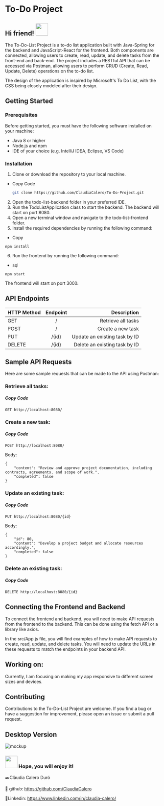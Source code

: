 # To-Do Project
## Hi friend! <img src="https://c.tenor.com/p2Fs2DoSLWYAAAAC/hello-cute.gif" width="40">
The To-Do-List Project is a to-do list application built with Java-Spring for the backend and JavaScript-React for the frontend. 
Both components are connected, allowing users to create, read, update, and delete tasks from the front-end and back-end. 
The project includes a RESTful API that can be accessed via Postman, allowing users to perform CRUD (Create, Read, Update, Delete) operations on the to-do list.

The design of the application is inspired by Microsoft's To Do List, with the CSS being closely modeled after their design.

## Getting Started
### Prerequisites
Before getting started, you must have the following software installed on your machine:

* Java 8 or higher
* Node.js and npm
* IDE of your choice (e.g. IntelliJ IDEA, Eclipse, VS Code)

### Installation
1. Clone or download the repository to your local machine.
* Copy Code                                      
  ```bash
  git clone https://github.com/ClaudiaCalero/To-Do-Project.git
  ```
2. Open the todo-list-backend folder in your preferred IDE.
3. Run the TodoListApplication class to start the backend. The backend will start on port 8080.
4. Open a new terminal window and navigate to the todo-list-frontend folder.
5. Install the required dependencies by running the following command:
* Copy 
 ```
npm install
  ```
6. Run the frontend by running the following command:
* sql
 ```
npm start
  ```
The frontend will start on port 3000.

## API Endpoints

| HTTP Method        | Endpoint           | Description  |
| ------------- |:-------------:| -----:|
| GET      | / | Retrieve all tasks  |
| POST     | /    | Create a new task |
| PUT | /{id} |    Update an existing task by ID |
| DELETE |/{id}  |    Delete an existing task by ID |

## Sample API Requests
Here are some sample requests that can be made to the API using Postman:

### Retrieve all tasks:

##### Copy Code
            
    GET http://localhost:8080/
            

### Create a new task:

##### Copy Code
    
    POST http://localhost:8080/
    

Body:

    {
        "content": "Review and approve project documentation, including contracts, agreements, and scope of work.",
        "completed": false
    }
    
### Update an existing task:

##### Copy Code
 
    PUT http://localhost:8080/{id}
    
  
Body:
```
{
    "id": 80,
    "content": "Develop a project budget and allocate resources accordingly.",
    "completed": false
}
```


### Delete an existing task:
##### Copy Code
 
    DELETE http://localhost:8080/{id}

  


## Connecting the Frontend and Backend
To connect the frontend and backend, you will need to make API requests from the frontend to the backend. 
This can be done using the fetch API or a library like axios.

In the src/App.js file, you will find examples of how to make API requests to create, read, update, and delete tasks. 
You will need to update the URLs in these requests to match the endpoints in your backend API.

## Working on: 
Currently, I am focusing on making my app responsive to different screen sizes and devices. 

## Contributing
Contributions to the To-Do-List Project are welcome. If you find a bug or have a suggestion for improvement, please open an issue or submit a pull request.


## Desktop Version 
![mockup](https://user-images.githubusercontent.com/92159714/231806814-260b8691-0baa-473f-991a-698f95985c3e.jpeg)





### <img src="http://37.media.tumblr.com/44d4fb34d7d9a0407c8fd5520e2c3123/tumblr_nago0vkGOD1tbhv9ro1_500.gif" width="40"> Hope, you will enjoy it! 

✒️Clàudia Calero Duró 

👀 github: https://github.com/ClaudiaCalero

📍Linkedin: https://www.linkedin.com/in/claudia-calero/
